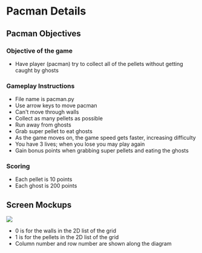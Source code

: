 # Pacman Details

## Pacman Objectives

### Objective of the game
* Have player (pacman) try to collect all of the pellets without getting caught by ghosts


### Gameplay Instructions
* File name is pacman.py
* Use arrow keys to move pacman
* Can't move through walls
* Collect as many pellets as possible
* Run away from ghosts
* Grab super pellet to eat ghosts
* As the game moves on, the game speed gets faster, increasing difficulty
* You have 3 lives; when you lose you may play again
* Gain bonus points when grabbing super pellets and eating the ghosts

### Scoring
* Each pellet is 10 points
* Each ghost is 200 points

## Screen Mockups
![](images/20190531_224924.jpg)
* 0 is for the walls in the 2D list of the grid
* 1 is for the pellets in the 2D list of the grid
* Column number and row number are shown along the diagram


